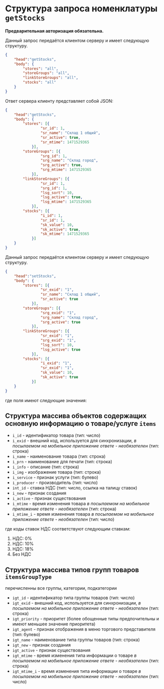 # Структура запроса номенклатуры `getStocks`

**Предварительная авторизация обязательна.**

Данный запрос передаётся клиентом серверу и имеет следующую структуру.

```json
{
    "head":"getStocks",
    "body": {
        "stores": "all",
        "storeGroups": "all",
        "linkStoreGroups": "all",
        "stocks": "all"
    }
}
```

Ответ сервера клиенту представляет собой JSON:

```json
{
    "head":"getStocks",
    "body": {
        "stores": [{
                "sr_id": 1,
				"sr_name": "Склад 1 общий",
				"sr_active": true,
				"sr_mtime": 1471529365
            }],
        "storeGroups": [{
				"srg_id": 1,
				"srg_name": "Склад город",
				"srg_active": true,
				"srg_mtime": 1471529365
			}],
        "linkStoreGroups": [{
				"sr_id": 1,
				"srg_id": 1,
				"lsg_sort": 10,
				"lsg_active": true,
				"lsg_mtime": 1471529365
			}],
        "stocks": [{
	            "i_id": 1,
	            "sr_id": 1,
	            "sk_value": 10,
				"sk_active": true,
				"sk_mtime": 1471529365
            }]
    }
}
```


Данный запрос передаётся клиентом серверу и имеет следующую структуру.

```json
{
    "head":"setStocks",
    "body": {
        "stores": [{
                "sr_exid": "1",
				"sr_name": "Склад 1 общий",
				"sr_active": true
            }],
        "storeGroups": [{
				"srg_exid": "1",
				"srg_name": "Склад город",
				"srg_active": true
			}],
        "linkStoreGroups": [{
				"sr_exid": "1",
				"srg_exid": "1",
				"lsg_sort": 10,
				"lsg_active": true
			}],
        "stocks": [{
	            "i_exid": "1",
	            "sr_exid": "1",
	            "sk_value": 10,
				"sk_active": true
            }]
    }
}
```

где поля имеют следующие значения:

## Структура массива объектов содержащих основную информацию о товаре/услуге `items`

- `i_id` - идентификатор товара (тип: число)
- `i_exid` - внешний код, используется для синхронизации, _в посылаемом на мобильное приложение ответе - необязателен_ (тип: строка)
- `i_name` - наименование товара (тип: строка)
- `i_prn` - наименование для печати (тип: строка)
- `i_info` - описание (тип: строка)
- `i_img` - изображение товара (тип: строка)
- `i_service` - признак услуги (тип: булево)
- `i_producer` - производитель (тип: число)
- `int_id` - ставка НДС (тип: число, ссылка на талицу ставок)
- `i_new` - признак создания
- `i_active` - признак существования
- `i_mtime` - время изменения товара _в посылаемом на мобильное приложение ответе - необязателен_ (тип: строка)
- `i_mtime_i` - время изменения товара _в посылаемом на мобильное приложение ответе - необязателен_ (тип: число)

где коды ставок НДС соответствуют следующим ставкам:

1. НДС: 0%
2. НДС: 10%
3. НДС: 18%
4. Без НДС

## Структура массива типов групп товаров `itemsGroupType`

перечисленны все группы, категории, подкатегории

- `igt_id` - идентификатор типа группы товаров (тип: число)
- `igt_exid` - внешний код, используется для синхронизации, _в посылаемом на мобильное приложение ответе - необязателен_ (тип: строка)
- `igt_priority` - приоритет (более обощенные типы предпочительны и имеют меньшее значение приоритета)
- `igt_agent` - признак отображения в меню торгового представителя (тип: булево)
- `igt_name` - наименование типа группы товаров (тип: строка)
- `igt_new` - признак создания
- `igt_active` - признак существования
- `igt_mtime` - время изменения типа информации о товаре _в посылаемом на мобильное приложение ответе - необязателен_ (тип: строка)
- `igt_mtime_i` - время изменения типа информации о товаре _в посылаемом на мобильное приложение ответе - необязателен_ (тип: число)
